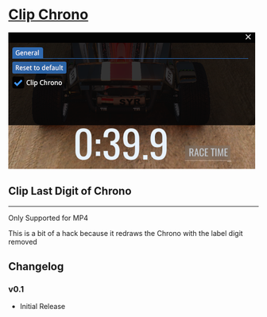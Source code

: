 # [Clip Chrono](https://openplanet.dev/plugin/clipchrono)

![Clip Chrono Image](./opfiles/ClipChrono.png)

## Clip Last Digit of Chrono

---

Only Supported for MP4

This is a bit of a hack because it redraws the Chrono with the label digit removed

## Changelog

### v0.1
- Initial Release

